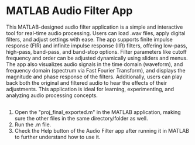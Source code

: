 # MATLAB Audio Filter App

This MATLAB-designed audio filter application is a simple and interactive tool for real-time audio processing. Users can load .wav files, apply digital filters, and adjust settings with ease. The app supports finite impulse response (FIR) and infinite impulse response (IIR) filters, offering low-pass, high-pass, band-pass, and band-stop options. Filter parameters like cutoff frequency and order can be adjusted dynamically using sliders and menus. The app also visualizes audio signals in the time domain (waveform), and frequency domain (spectrum via Fast Fourier Transform), and displays the magnitude and phase response of the filters. Additionally, users can play back both the original and filtered audio to hear the effects of their adjustments. This application is ideal for learning, experimenting, and analyzing audio processing concepts.

##

1. Open the "proj_final_exported.m" in the MATLAB application, making sure the other files in the same directory/folder as well. 
2. Run the .m file.
3. Check the Help button of the Audio Filter app after running it in MATLAB to further understand how to use it.
